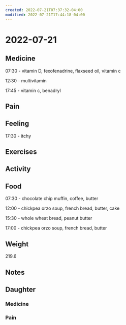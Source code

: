 ```yaml
---
created: 2022-07-21T07:37:32-04:00
modified: 2022-07-21T17:44:18-04:00
---
```


# 2022-07-21

## Medicine

07:30 - vitamin D, fexofenadrine, flaxseed oil, vitamin c 

12:30 - multivitamin

17:45 - vitamin c, benadryl 

## Pain


## Feeling

17:30 - itchy


## Exercises


## Activity


## Food

07:30 - chocolate chip muffin, coffee, butter 

12:00 - chickpea orzo soup, french bread, butter, cake

15:30 - whole wheat bread, peanut butter

17:00 - chickpea orzo soup, french bread, butter

## Weight

219.6


## Notes


## Daughter


### Medicine


### Pain
